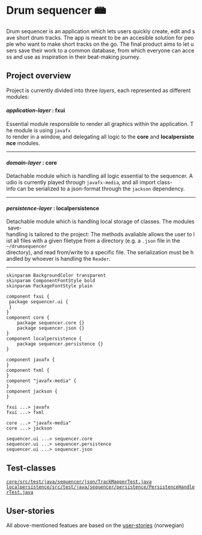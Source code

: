 # Drum sequencer 📾

Drum sequencer is an application which lets users quickly create, edit and save short drum tracks. The app is meant to be an accesible solution for people who want to make short tracks on the go. The final product aims to let users save their work to a common database, from which everyone can access and use as inspiration in their beat-making journey.

## Project overview

Project is currently divided into three *layers*, each represented as different modules:

#### *application-layer* : fxui

Essential module responsible to render all graphics within the application. The module is using `javafx` to render in a window, and delegating all logic to the **core** and **localpersistence** modules.

---

#### *domain-layer* : core

Detachable module which is handling all logic essential to the sequencer. Audio is currently played through `javafx-media`, and all import class-info can be serialized to a json-format through the `jackson` dependency.

---

#### *persistence-layer* : localpersistence

Detachable module which is handling local storage of classes. The modules save-handling is tailored to the project: The methods avaliable allows the user to list all files with a given filetype from a directory (e.g. a `.json` file in the `~/drumsequencer` directory), and read from/write to a specific file. The serialization must be handled by whoever is handling the `Reader`.

---

```plantuml
skinparam BackgroundColor transparent
skinparam ComponentFontStyle bold
skinparam PackageFontStyle plain

component fxui {
 package sequencer.ui {
 }
}
component core {
    package sequencer.core {}
    package sequencer.json {}
}
component localpersistence {
    package sequencer.persistence {}
}

component javafx {
}
component fxml {
}
component "javafx-media" {
}
component jackson {
}

fxui ...> javafx
fxui ...> fxml

core ...> "javafx-media"
core ...> jackson

sequencer.ui ...> sequencer.core
sequencer.ui ...> sequencer.persistence
sequencer.ui ...> sequencer.json
```

## Test-classes

[`core/src/test/java/sequencer/json/TrackMapperTest.java`](./core/src/test/java/sequencer/json/TrackMapperTest.java)
[`localpersistence/src/test/java/sequencer/persistence/PersistenceHandlerTest.java`](./localpersistence/src/test/java/sequencer/persistence/PersistenceHandlerTest.java)

## User-stories

All above-mentioned featues are based on the [user-stories](./../brukerhistorier.md) (norwegian)
